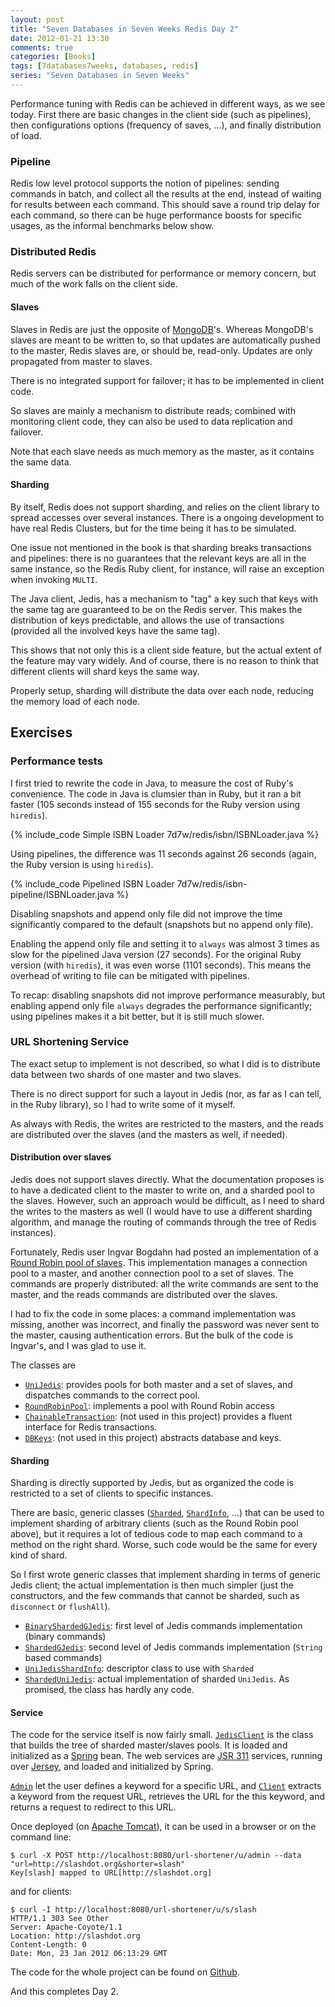 ```yaml
---
layout: post
title: "Seven Databases in Seven Weeks Redis Day 2"
date: 2012-01-21 13:30
comments: true
categories: [Books]
tags: [7databases7weeks, databases, redis]
series: "Seven Databases in Seven Weeks"
---
```

Performance tuning with Redis can be achieved in different ways, as we
see today. First there are basic changes in the client side (such as
pipelines), then configurations options (frequency of saves, ...), and
finally distribution of load.

<!-- more -->
### Pipeline

Redis low level protocol supports the notion of pipelines: sending
commands in batch, and collect all the results at the end, instead of
waiting for results between each command. This should save a round
trip delay for each command, so there can be huge performance boosts
for specific usages, as the informal benchmarks below show.

### Distributed Redis

Redis servers can be distributed for performance or memory concern,
but much of the work falls on the client side.

#### Slaves

Slaves in Redis are just the opposite of
[MongoDB](http://www.mongodb.org/)'s. Whereas MongoDB's slaves are
meant to be written to, so that updates are automatically pushed to
the master, Redis slaves are, or should be, read-only. Updates are
only propagated from master to slaves.

There is no integrated support for failover; it has to be implemented
in client code.

So slaves are mainly a mechanism to distribute reads; combined with
monitoring client code, they can also be used to data replication and
failover.

Note that each slave needs as much memory as the master, as it
contains the same data.

#### Sharding

By itself, Redis does not support sharding, and relies on the client
library to spread accesses over several instances. There is a
ongoing development to have real Redis Clusters, but for the time
being it has to be simulated.

One issue not mentioned in the book is that sharding breaks
transactions and pipelines: there is no guarantees that the relevant
keys are all in the same instance, so the Redis Ruby client, for
instance, will raise an exception when invoking `MULTI`.

The Java client, Jedis, has a mechanism to "tag" a key such that keys
with the same tag are guaranteed to be on the Redis server. This makes
the distribution of keys predictable, and allows the use of
transactions (provided all the involved keys have the same tag).

This shows that not only this is a client side feature, but the actual
extent of the feature may vary widely. And of course, there is no
reason to think that different clients will shard keys the same way.

Properly setup, sharding will distribute the data over each
node, reducing the memory load of each node.

## Exercises

### Performance tests

I first tried to rewrite the code in Java, to measure the cost of Ruby's
convenience. The code in Java is clumsier than in Ruby, but it ran
a bit faster (105 seconds instead of 155 seconds for the Ruby version
using `hiredis`).

{% include_code Simple ISBN Loader 7d7w/redis/isbn/ISBNLoader.java %}

Using pipelines, the difference was 11 seconds against 26 seconds
(again, the Ruby version is using `hiredis`).

{% include_code Pipelined ISBN Loader 7d7w/redis/isbn-pipeline/ISBNLoader.java %}

Disabling snapshots and append only file did not improve the time
significantly compared to the default (snapshots but no append only file).

Enabling the append only file and setting it to `always` was almost 3
times as slow for the pipelined Java version (27 seconds). For the
original Ruby version (with `hiredis`), it was even worse (1101
seconds). This means the overhead of writing to file can be mitigated
with pipelines.

To recap: disabling snapshots did not improve performance measurably,
but enabling append only file `always` degrades the performance
significantly; using pipelines makes it a bit better, but it is still
much slower.

### URL Shortening Service

The exact setup to implement is not described, so what I did is to
distribute data between two shards of one master and two slaves.

There is no direct support for such a layout in Jedis (nor, as far as I
can tell, in the Ruby library), so I had to write some of it myself.

As always with Redis, the writes are restricted to the masters, and
the reads are distributed over the slaves (and the masters as well, if
needed).

#### Distribution over slaves

Jedis does not support slaves directly. What the documentation
proposes is to have a dedicated client to the master to write on, and
a sharded pool to the slaves. However, such an approach would be
difficult, as I need to shard the writes to the masters as well (I
would have to use a different sharding algorithm, and manage the
routing of commands through the tree of Redis instances).

Fortunately, Redis user Ingvar Bogdahn had posted an implementation of
a
[Round Robin pool of slaves](http://groups.google.com/group/jedis_redis/msg/c8c76371cf543e36). This
implementation manages a connection pool to a master, and another
connection pool to a set of slaves. The commands are properly
distributed: all the write commands are sent to the master, and the
reads commands are distributed over the slaves.

I had to fix the code in some places: a command implementation was
missing, another was incorrect, and finally the password was never
sent to the master, causing authentication errors. But the bulk of the
code is Ingvar's, and I was glad to use it.

The classes are

 * [`UniJedis`](https://github.com/fdumontmd/url-shortener/blob/master/src/main/java/redis/clients/jedis/UniJedis.java): provides pools for both master and a set of slaves, and dispatches commands to the correct pool.
 * [`RoundRobinPool`](https://github.com/fdumontmd/url-shortener/blob/master/src/main/java/redis/clients/jedis/RoundRobinPool.java): implements a pool with Round Robin access
 * [`ChainableTransaction`](https://github.com/fdumontmd/url-shortener/blob/master/src/main/java/redis/clients/jedis/ChainableTransaction.java): (not used in this project) provides a fluent interface for Redis transactions.
 * [`DBKeys`](https://github.com/fdumontmd/url-shortener/blob/master/src/main/java/redis/clients/jedis/DBKeys.java): (not used in this project) abstracts database and keys.

#### Sharding

Sharding is directly supported by Jedis, but as organized the code is
restricted to a set of clients to specific instances.

There are basic, generic classes
([`Sharded`](https://github.com/xetorthio/jedis/blob/master/src/main/java/redis/clients/util/Sharded.java),
[`ShardInfo`](https://github.com/xetorthio/jedis/blob/master/src/main/java/redis/clients/util/ShardInfo.java),
...) that can be used to implement sharding of arbitrary clients (such
as the Round Robin pool above), but it requires a lot of tedious code
to map each command to a method on the right shard. Worse, such code
would be the same for every kind of shard.

So I first wrote generic classes that implement sharding in terms of
generic Jedis client; the actual implementation is then much simpler
(just the constructors, and the few commands that cannot be sharded,
such as `disconnect` or `flushAll`).

 * [`BinaryShardedGJedis`](https://github.com/fdumontmd/url-shortener/blob/master/src/main/java/redis/clients/jedis/BinaryShardedGJedis.java): first level of Jedis commands implementation (binary commands)
 * [`ShardedGJedis`](https://github.com/fdumontmd/url-shortener/blob/master/src/main/java/redis/clients/jedis/ShardedGJedis.java): second level of Jedis commands implementation (`String` based commands)
 * [`UniJedisShardInfo`](https://github.com/fdumontmd/url-shortener/blob/master/src/main/java/redis/clients/jedis/UniJedisShardInfo.java): descriptor class to use with `Sharded`
 * [`ShardedUniJedis`](https://github.com/fdumontmd/url-shortener/blob/master/src/main/java/redis/clients/jedis/ShardedUniJedis.java): actual implementation of sharded `UniJedis`. As promised, the class has hardly any code.

#### Service

The code for the service itself is now fairly
small. [`JedisClient`](https://github.com/fdumontmd/url-shortener/blob/master/src/main/java/jp/wakatta/client/JedisClient.java)
is the class that builds the tree of sharded master/slaves pools. It
is loaded and initialized as a [Spring](http://www.springsource.org/)
bean. The web services are [JSR 311](http://jsr311.java.net/)
services, running over [Jersey](http://jersey.java.net/), and loaded
and initialized by Spring.

[`Admin`](https://github.com/fdumontmd/url-shortener/blob/master/src/main/java/jp/wakatta/web/Admin.java)
let the user defines a keyword for a specific URL, and
[`Client`](https://github.com/fdumontmd/url-shortener/blob/master/src/main/java/jp/wakatta/web/Client.java)
extracts a keyword from the request URL, retrieves the URL for the
this keyword, and returns a request to redirect to this URL.

Once deployed (on [Apache Tomcat](http://tomcat.apache.org/)\), it can be used in a browser or on the command line:

```
$ curl -X POST http://localhost:8080/url-shortener/u/admin --data "url=http://slashdot.org&shorter=slash"
Key[slash] mapped to URL[http://slashdot.org]
```

and for clients:

```
$ curl -I http://localhost:8080/url-shortener/u/s/slash
HTTP/1.1 303 See Other
Server: Apache-Coyote/1.1
Location: http://slashdot.org
Content-Length: 0
Date: Mon, 23 Jan 2012 06:13:29 GMT
```

The code for the whole project can be found on [Github](https://github.com/fdumontmd/url-shortener).

And this completes Day 2.
